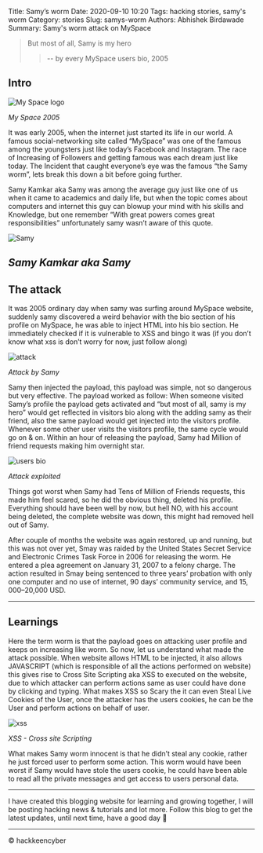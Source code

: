 Title: Samy’s worm
Date: 2020-09-10 10:20
Tags: hacking stories, samy's worm
Category: stories
Slug: samys-worm
Authors: Abhishek Birdawade
Summary: Samy's worm attack on MySpace

> But most of all, Samy is my hero
>> -- by every MySpace users bio, 2005

## Intro

![My Space logo](../images/myspace.webp)

*My Space 2005*

It was early 2005, when the internet just started its life in our world. A famous social-networking site called “MySpace” was one of the famous among the youngsters just like today’s Facebook and Instagram. The race of Increasing of Followers and getting famous was each dream just like today. The Incident that caught everyone’s eye was the famous “the Samy worm”, lets break this down a bit before going further.

Samy Kamkar aka Samy was among the average guy just like one of us when it came to academics and daily life, but when the topic comes about computers and internet this guy can blowup your mind with his skills and Knowledge, but one remember “With great powers comes great responsibilities” unfortunately samy wasn’t aware of this quote.

![Samy](../images/samy.jpg)

*Samy Kamkar aka Samy*
---

## The attack 

It was 2005 ordinary day when samy was surfing around MySpace website, suddenly samy discovered a weird behavior with the bio section of his profile on MySpace, he was able to inject HTML into his bio section. He immediately checked if it is vulnerable to XSS and bingo it was (if you don’t know what xss is don’t worry for now, just follow along)

![attack](../images/samyismyhero.png)

*Attack by Samy*

Samy then injected the payload, this payload was simple, not so dangerous but very effective. The payload worked as follow: When someone visited Samy’s profile the payload gets activated and “but most of all, samy is my hero” would get reflected in visitors bio along with the adding samy as their friend, also the same payload would get injected into the visitors profile. 
Whenever some other user visits the visitors profile, the same cycle would go on & on. Within an hour of releasing the payload, Samy had Million of friend requests making him overnight star.


![users bio](../images/mrequests.jpg)

*Attack exploited*

Things got worst when Samy had Tens of Million of Friends requests, this made him feel scared, so he did the obvious thing, deleted his profile. Everything should have been well by now, but hell NO, with his account being deleted, the complete website was down, this might had removed hell out of Samy.

After couple of months the website was again restored, up and running, but this was not over yet, Smay was raided by the United States Secret Service and Electronic Crimes Task Force in 2006 for releasing the worm. He entered a plea agreement on January 31, 2007 to a felony charge. The action resulted in Smay being sentenced to three years’ probation with only one computer and no use of internet, 90 days’ community service, and $15,000–$20,000 USD.

---

## Learnings

Here the term worm is that the payload goes on attacking user profile and keeps on increasing like worm. So now, let us understand what made the attack possible. When website allows HTML to be injected, it also allows JAVASCRIPT (which is responsible of all the actions performed on website) this gives rise to Cross Site Scripting aka XSS to executed on the website, due to which attacker can perform actions same as user could have done by clicking and typing. What makes XSS so Scary the it can even Steal Live Cookies of the User, once the attacker has the users cookies, he can be the User and perform actions on behalf of user.

![xss](../images/xss.png)

*XSS - Cross site Scripting*

What makes Samy worm innocent is that he didn’t steal any cookie, rather he just forced user to perform some action. This worm would have been worst if Samy would have stole the users cookie, he could have been able to read all the private messages and get access to users personal data.

---

I have created this blogging website for learning and growing together, I will be posting hacking news & tutorials and lot more. Follow this blog to get the latest updates, until next time, have a good day 🙂

---

&copy; hackkeencyber